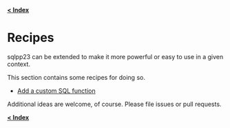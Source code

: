 [**\< Index**](/docs/README.md)

# Recipes

sqlpp23 can be extended to make it more powerful or easy to use in a given context.

This section contains some recipes for doing so.

* [Add a custom SQL function](/docs/recipes/custom_function.md)


Additional ideas are welcome, of course. Please file issues or pull requests.

[**\< Index**](/docs/README.md)
